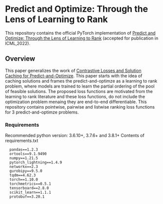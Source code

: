 # Predict and Optimize: Through the Lens of Learning to Rank
This repository contains the official PyTorch implementation of [Predict and Optimize: Through the Lens of Learning to Rank](https://arxiv.org/abs/2112.03609) (accepted for publication in ICML,2022).


## Overview
This paper generalizes the work of [Contrastive Losses and Solution Caching for Predict-and-Optimize](https://doi.org/10.24963/ijcai.2021/390). This paper starts with the idea of caching solutions and frames the predict-and-optimze as a learning to rank problem, where models are trained to learn the partial ordering of the pool of feasible solutions. The proposed loss functions are motivated from the learning to rank literature and these loss functions, do not include the optimization problem menaing they are end-to-end differentiable. 
This repository contains pointwise, pairwise and listwise ranking loss functions for 3 predict-and-optimze problems.

### Requirements 
Recommended python version: 3.6.10+, 3.7.6+ and 3.8.1+
Contents of requirements.txt

```
  pandas==1.2.3
  ortools==9.1.9490
  numpy==1.21.5
  pytorch_lightning==1.4.9
  networkx==2.3
  gurobipy==9.5.0
  tqdm==4.62.3
  torch==1.10.0
  torchmetrics==0.5.1
  tensorboard==2.8.0
  scikit_learn==1.1.1
  protobuf==3.20.1
 ```
